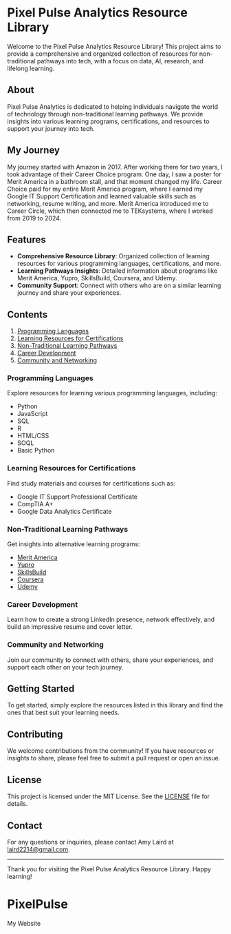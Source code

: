 # Pixel Pulse Analytics Resource Library

Welcome to the Pixel Pulse Analytics Resource Library! This project aims to provide a comprehensive and organized collection of resources for non-traditional pathways into tech, with a focus on data, AI, research, and lifelong learning.

## About

Pixel Pulse Analytics is dedicated to helping individuals navigate the world of technology through non-traditional learning pathways. We provide insights into various learning programs, certifications, and resources to support your journey into tech.

## My Journey

My journey started with Amazon in 2017. After working there for two years, I took advantage of their Career Choice program. One day, I saw a poster for Merit America in a bathroom stall, and that moment changed my life. Career Choice paid for my entire Merit America program, where I earned my Google IT Support Certification and learned valuable skills such as networking, resume writing, and more. Merit America introduced me to Career Circle, which then connected me to TEKsystems, where I worked from 2019 to 2024.

## Features

- **Comprehensive Resource Library**: Organized collection of learning resources for various programming languages, certifications, and more.
- **Learning Pathways Insights**: Detailed information about programs like Merit America, Yupro, SkillsBuild, Coursera, and Udemy.
- **Community Support**: Connect with others who are on a similar learning journey and share your experiences.

## Contents

1. [Programming Languages](#programming-languages)
2. [Learning Resources for Certifications](#learning-resources-for-certifications)
3. [Non-Traditional Learning Pathways](#non-traditional-learning-pathways)
4. [Career Development](#career-development)
5. [Community and Networking](#community-and-networking)

### Programming Languages

Explore resources for learning various programming languages, including:

- Python
- JavaScript
- SQL
- R
- HTML/CSS
- SOQL
- Basic Python

### Learning Resources for Certifications

Find study materials and courses for certifications such as:

- Google IT Support Professional Certificate
- CompTIA A+
- Google Data Analytics Certificate

### Non-Traditional Learning Pathways

Get insights into alternative learning programs:

- [Merit America](https://www.meritamerica.org/)
- [Yupro](https://www.yupro.com/)
- [SkillsBuild](https://www.ibm.com/skillsbuild/)
- [Coursera](https://www.coursera.org/)
- [Udemy](https://www.udemy.com/)

### Career Development

Learn how to create a strong LinkedIn presence, network effectively, and build an impressive resume and cover letter.

### Community and Networking

Join our community to connect with others, share your experiences, and support each other on your tech journey.

## Getting Started

To get started, simply explore the resources listed in this library and find the ones that best suit your learning needs. 

## Contributing

We welcome contributions from the community! If you have resources or insights to share, please feel free to submit a pull request or open an issue.

## License

This project is licensed under the MIT License. See the [LICENSE](LICENSE) file for details.

## Contact

For any questions or inquiries, please contact Amy Laird at laird2214@gmail.com.

---

Thank you for visiting the Pixel Pulse Analytics Resource Library. Happy learning!
# PixelPulse
My Website
